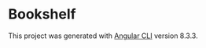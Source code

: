 # Bookshelf

This project was generated with [Angular CLI](https://github.com/angular/angular-cli) version 8.3.3.


